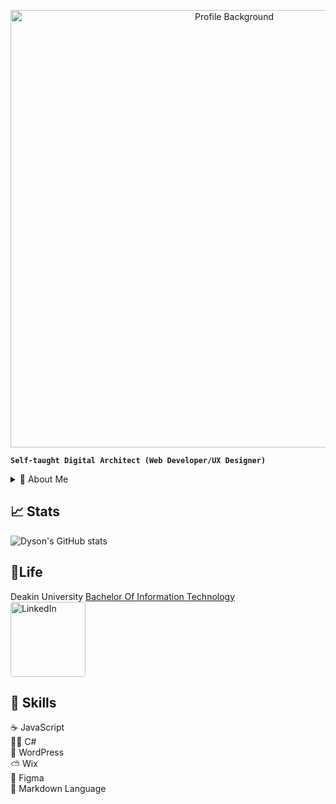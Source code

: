
<p align="center">
    <img src="[https://media.licdn.com/dms/image/v2/D5616AQGfBgNro9Lidg/profile-displaybackgroundimage-shrink_350_1400/profile-displaybackgroundimage-shrink_350_1400/0/1715685057863?e=1736985600&v=beta&t=cEqwZHEQiDbu7bMAdEaR-WCxL3SSAV3vMv0GLsGJOTM](https://media.licdn.com/dms/image/v2/D5616AQF26A7XM8cqjA/profile-displaybackgroundimage-shrink_350_1400/profile-displaybackgroundimage-shrink_350_1400/0/1731992048793?e=1737590400&v=beta&t=TAcm8mQjSVDGEpJvGVamLH_D1dcpF768RrmanlQdeuM)" alt="Profile Background" width="700"/>
</p>

**`Self-taught Digital Architect (Web Developer/UX Designer)`**

<details>
  <summary> 🎈 About Me</summary>
  I am a passionate and driven developer and designer, dedicated to leaving my mark on the digital landscape by building meaningful projects step by step. My work is rooted in a commitment to quality and creativity, as I take every project from concept to completion. Each line of code I write is purposefully crafted to solve real-world problems and bring innovative ideas to life.

  My approach begins with meticulous planning and thoughtful design, ensuring that each project has a strong foundation. From there, I move into the development phase, where I focus on translating ideas into functional, user-friendly applications. With a blend of technical skill and creative insight, I’m constantly striving to enhance user experiences and contribute solutions that make a tangible difference.
</details>

## 📈 Stats
![Dyson's GitHub stats](https://github-readme-stats.vercel.app/api?username=Trooper024&show_icons=true&theme=radical)

## 🌿Life
Deakin University [Bachelor Of Information Technology](https://www.deakin.edu.au/course/bachelor-information-technology)  
<a href="https://www.linkedin.com/in/dyson-yong-shen-tan/" target="_blank">
    <img src="https://logos-world.net/wp-content/uploads/2020/04/Linkedin-Logo.png" alt="LinkedIn" width="120" style="border-radius: 4px;"/>
</a>  
## 💫 Skills

☕ JavaScript  
🧑‍💻 C#  
📝 WordPress  
⛅ Wix  
📔 Figma  
📎 Markdown Language
